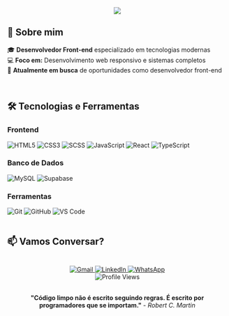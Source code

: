 <div align="center">
  <img src="https://readme-typing-svg.herokuapp.com/?lines=Rafael+Martins&center=true&size=40&color=58A6FF&font=Fira%20Code&weight=600&pause=1000&repeat=false">
</div>

## 👋 Sobre mim
🎓 **Desenvolvedor Front-end** especializado em tecnologias modernas  
💻 **Foco em:** Desenvolvimento web responsivo e sistemas completos  
🚀 **Atualmente em busca** de oportunidades como desenvolvedor front-end

<br>

## 🛠️ Tecnologias e Ferramentas

### **Frontend**
<div>
  <img src="https://img.shields.io/badge/HTML5-E34F26?style=for-the-badge&logo=html5&logoColor=white" alt="HTML5"/>
  <img src="https://img.shields.io/badge/CSS3-1572B6?style=for-the-badge&logo=css3&logoColor=white" alt="CSS3"/>
  <img src="https://img.shields.io/badge/SCSS-CC6699?style=for-the-badge&logo=sass&logoColor=white" alt="SCSS"/>
  <img src="https://img.shields.io/badge/JavaScript-F7DF1E?style=for-the-badge&logo=javascript&logoColor=black" alt="JavaScript"/>
  <img src="https://img.shields.io/badge/React-20232A?style=for-the-badge&logo=react&logoColor=61DAFB" alt="React"/>
  <img src="https://img.shields.io/badge/TypeScript-007ACC?style=for-the-badge&logo=typescript&logoColor=white" alt="TypeScript"/>
</div>

### **Banco de Dados**
<div>
  <img src="https://img.shields.io/badge/MySQL-00000F?style=for-the-badge&logo=mysql&logoColor=white" alt="MySQL"/>
  <img src="https://img.shields.io/badge/Supabase-3ECF8E?style=for-the-badge&logo=supabase&logoColor=white" alt="Supabase"/>
</div>

### **Ferramentas**
<div>
  <img src="https://img.shields.io/badge/Git-E34C26?style=for-the-badge&logo=git&logoColor=white" alt="Git"/>
  <img src="https://img.shields.io/badge/GitHub-100000?style=for-the-badge&logo=github&logoColor=white" alt="GitHub"/>
  <img src="https://img.shields.io/badge/VS_Code-0078D4?style=for-the-badge&logo=visual%20studio%20code&logoColor=white" alt="VS Code"/>
</div>

<br>

## 📫 Vamos Conversar?

<br>

<div align="center">
  <a href="mailto:rafael.martins@email.com">
    <img src="https://img.shields.io/badge/Gmail-D14836?style=for-the-badge&logo=gmail&logoColor=white" alt="Gmail"/>
  </a>
  <a href="https://linkedin.com/in/rafael-martins-dev">
    <img src="https://img.shields.io/badge/LinkedIn-0077B5?style=for-the-badge&logo=linkedin&logoColor=white" alt="LinkedIn"/>
  </a>
  <a href="https://wa.me/5575999999999">
    <img src="https://img.shields.io/badge/WhatsApp-25D366?style=for-the-badge&logo=whatsapp&logoColor=white" alt="WhatsApp"/>
  </a>
</div>

<div align="center">
  <img src="https://komarev.com/ghpvc/?username=Rf4ell&color=blue&style=flat-square&label=Profile+Views" alt="Profile Views"/>
</div>

<br>

<div align="center">
  
  **"Código limpo não é escrito seguindo regras. É escrito por programadores que se importam."** - *Robert C. Martin*
  
</div>
